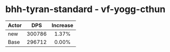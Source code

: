 # bhh-tyran-standard - vf-yogg-cthun
| Actor | DPS | Increase |
|---|:---:|:---:|
|new|300786|1.37%|
|Base|296712|0.00%|
